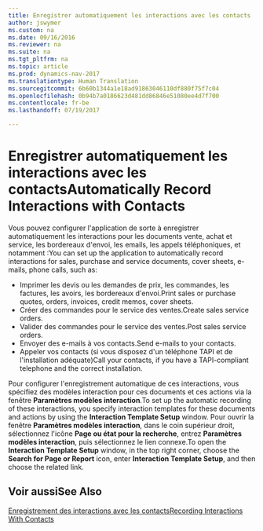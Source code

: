 ```yaml
---
title: Enregistrer automatiquement les interactions avec les contacts
author: jswymer
ms.custom: na
ms.date: 09/16/2016
ms.reviewer: na
ms.suite: na
ms.tgt_pltfrm: na
ms.topic: article
ms.prod: dynamics-nav-2017
ms.translationtype: Human Translation
ms.sourcegitcommit: 6b60b1344a1e18ad91863046110df880f75f7c04
ms.openlocfilehash: 0b94b7a0186623d481dd86846e51080ee4d7f700
ms.contentlocale: fr-be
ms.lasthandoff: 07/19/2017

---
```

# <a name="automatically-record-interactions-with-contacts"></a><span data-ttu-id="111a3-102">Enregistrer automatiquement les interactions avec les contacts</span><span class="sxs-lookup"><span data-stu-id="111a3-102">Automatically Record Interactions with Contacts</span></span>
<span data-ttu-id="111a3-103">Vous pouvez configurer l'application de sorte à enregistrer automatiquement les interactions pour les documents vente, achat et service, les bordereaux d'envoi, les emails, les appels téléphoniques, et notamment :</span><span class="sxs-lookup"><span data-stu-id="111a3-103">You can set up the application to automatically record interactions for sales, purchase and service documents, cover sheets, e-mails, phone calls, such as:</span></span>

* <span data-ttu-id="111a3-104">Imprimer les devis ou les demandes de prix, les commandes, les factures, les avoirs, les bordereaux d'envoi.</span><span class="sxs-lookup"><span data-stu-id="111a3-104">Print sales or purchase quotes, orders, invoices, credit memos, cover sheets.</span></span>
* <span data-ttu-id="111a3-105">Créer des commandes pour le service des ventes.</span><span class="sxs-lookup"><span data-stu-id="111a3-105">Create sales service orders.</span></span>
* <span data-ttu-id="111a3-106">Valider des commandes pour le service des ventes.</span><span class="sxs-lookup"><span data-stu-id="111a3-106">Post sales service orders.</span></span>
* <span data-ttu-id="111a3-107">Envoyer des e-mails à vos contacts.</span><span class="sxs-lookup"><span data-stu-id="111a3-107">Send e-mails to your contacts.</span></span>
* <span data-ttu-id="111a3-108">Appeler vos contacts (si vous disposez d'un téléphone TAPI et de l'installation adéquate)</span><span class="sxs-lookup"><span data-stu-id="111a3-108">Call your contacts, if you have a TAPI-compliant telephone and the correct installation.</span></span>

<span data-ttu-id="111a3-109">Pour configurer l'enregistrement automatique de ces interactions, vous spécifiez des modèles interaction pour ces documents et ces actions via la fenêtre **Paramètres modèles interaction**.</span><span class="sxs-lookup"><span data-stu-id="111a3-109">To set up the automatic recording of these interactions, you specify interaction templates for these documents and actions by using the **Interaction Template Setup** window.</span></span> <span data-ttu-id="111a3-110">Pour ouvrir la fenêtre **Paramètres modèles interaction**, dans le coin supérieur droit, sélectionnez l'icône **Page ou état pour la recherche**, entrez **Paramètres modèles interaction**, puis sélectionnez le lien connexe.</span><span class="sxs-lookup"><span data-stu-id="111a3-110">To open the **Interaction Template Setup** window, in the top right corner, choose the **Search for Page or Report** icon, enter **Interaction Template Setup**, and then choose the related link.</span></span>

## <a name="see-also"></a><span data-ttu-id="111a3-111">Voir aussi</span><span class="sxs-lookup"><span data-stu-id="111a3-111">See Also</span></span>
[<span data-ttu-id="111a3-112">Enregistrement des interactions avec les contacts</span><span class="sxs-lookup"><span data-stu-id="111a3-112">Recording Interactions With Contacts</span></span>](marketing-interactions.md)  

